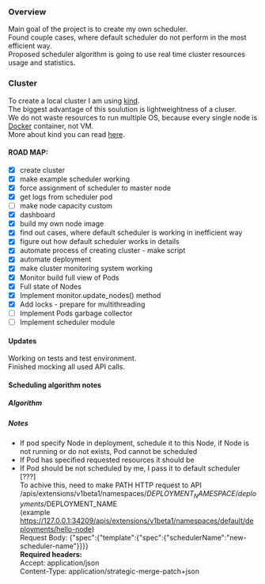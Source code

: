 ### __Overview__
Main goal of the project is to create my own scheduler. <br>
Found couple cases, where default scheduler do not perform in the most efficient way. <br>
Proposed scheduler algorithm is going to use real time cluster resources usage and statistics.

### __Cluster__
To create a local cluster I am using [kind](https://github.com/kubernetes-sigs/kind). <br>
The biggest advantage of this soulution is lightweightness of a cluser. <br>
We do not waste resources to run multiple OS, because every single node is [Docker](https://www.docker.com/) container, not VM. <br>
More about kind you can read [here](https://kind.sigs.k8s.io/).

#### __ROAD MAP__:
- [x] create cluster								<br>
- [x] make example scheduler working 				 <br>
- [x] force assignment of scheduler to master node 		<br>
- [x] get logs from scheduler pod					<br>
- [ ] make node capacity custom  				<br>
- [x] dashboard							<br>
- [x] build my own node image <br>
- [x] find out cases, where default scheduler is working in inefficient way  <br>
- [x] figure out how default scheduler works in details <br>
- [x] automate process of creating cluster - make script <br>
- [x] automate deployment  				<br>
- [x] make cluster monitoring system working <br>
- [x] Monitor build full view of Pods<br>
- [x] Full state of Nodes<br>
- [x] Implement monitor.update_nodes() method<br>
- [x] Add locks - prepare for multithreading<br>
- [ ] Implement Pods garbage collector<br>
- [ ] Implement scheduler module<br>

#### __Updates__
Working on tests and test environment. <br>
Finished mocking all used API calls. <br>

#### __Scheduling algorithm notes__

##### __Algorithm__

##### __Notes__
- If pod specify Node in deployment, schedule it to this Node, if Node is not running
or do not exists, Pod cannot be scheduled
- If Pod has specified requested resources it should be
- If Pod should be not scheduled by me, I pass it to default scheduler [???] <br>
To achive this, need to make PATH HTTP request to API /apis/extensions/v1beta1/namespaces/$DEPLOYMENT_NAMESPACE/deployments/$DEPLOYMENT_NAME<br>
(example  https://127.0.0.1:34209/apis/extensions/v1beta1/namespaces/default/deployments/hello-node) <br>
Request Body: {"spec":{"template":{"spec":{"schedulerName":"new-scheduler-name"}}}} <br>
__Required headers:__<br>
Accept: application/json <br>
Content-Type: application/strategic-merge-patch+json  <br>
